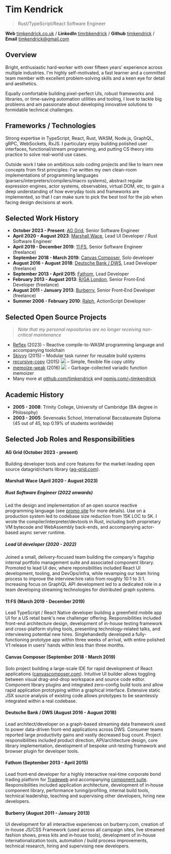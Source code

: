# Tim Kendrick
> Rust/TypeScript/React Software Engineer

**Web**&nbsp;[timkendrick.co.uk](https://timkendrick.co.uk/) / **LinkedIn**&nbsp;[timrbkendrick](https://www.linkedin.com/in/timrbkendrick) / **Github**&nbsp;[timkendrick](https://github.com/timkendrick) / **Email**&nbsp;[timkendrick@gmail.com](mailto:timkendrick@gmail.com)


## Overview

Bright, enthusiastic hard‑worker with over fifteen years’ experience across multiple industries. I'm highly self-motivated, a fast learner and a committed team member with excellent problem‑solving skills and a keen eye for detail and aesthetics.

Equally comfortable building pixel-perfect UIs, robust frameworks and libraries, or time-saving automation utilities and tooling, I love to tackle big problems and am passionate about developing innovative solutions to formidable technical challenges.

## Frameworks / Technologies

Strong expertise in TypeScript, React, Rust, WASM, Node.js, GraphQL, gRPC, WebSockets, RxJS. I particulary enjoy building polished user interfaces, functional/stream programming, and putting CS theory into practice to solve real-world use cases.

Outside work I take on ambitious solo coding projects and like to learn new concepts from first principles: I've written my own clean-room implementations of programming languages (parsers/interpreters/compilers/macro systems), abstract regular expression engines, actor systems, observables, virtual DOM, etc, to gain a deep understanding of how everyday tools and frameworks are implemented, so that I can make sure to pick the best tool for the job when facing design decisions at work.

## Selected Work History

- **October 2023 - Present**: [AG Grid](https://www.ag-grid.com/), Senior Software Engineer
- **April 2020 - August 2023**: [Marshall Wace](https://www.mwam.com/), Lead UI Developer / Rust Software Engineer
- **April 2019 - December 2019**: [11:FS](https://www.11fs.com/), Senior Software Engineer (freelance)
- **September 2018 - March 2019**: [Canvas Composer](https://www.canvascomposer.com/), Solo developer
- **August 2016 - August 2018**: [Deutsche Bank / DWS](http://dws.com/), Lead Developer (freelance)
- **September 2013 - April 2015**: [Fathom](http://fathomlondon.com/), Lead Developer
- **February 2013 - August 2013**: [R/GA London](http://rga.com/offices/london), Senior Front‑End Developer (freelance)
- **August 2011 - January 2013**: [Burberry](http://uk.burberry.com/), Senior Front‑End Developer (freelance)
- **Summer 2006 - February 2010**: [Ralph](http://ralphandco.com/), ActionScript Developer

## Selected Open Source Projects

> _Note that my personal repositories are no longer receiving non-critical maintenance_

- [Reflex](https://timkendrick.co.uk/reflex) (2023) – Reactive compile-to-WASM programming language and accompanying toolchain
- [Skivvy](https://github.com/skivvyjs/skivvy) (2015) – Modular task runner for reusable build systems
- [recursive-copy](https://www.npmjs.com/package/recursive-copy) (2015) ![](https://img.shields.io/npm/dm/recursive-copy.svg) – Simple, flexible file copy utility
- [memoize-weak](https://www.npmjs.com/package/memoize-weak) (2016) ![](https://img.shields.io/npm/dm/memoize-weak.svg) – Garbage-collected variadic function memoizer
- Many more at [github.com/timkendrick](https://github.com/timkendrick) and [npmjs.com/~timkendrick](https://www.npmjs.com/~timkendrick)

## Academic History
- **2005 - 2008**: Trinity College, University of Cambridge (BA degree in Philosophy)
- **2003 - 2005**: Sevenoaks School, International Baccalaureate Diploma (45 out of 45, top 0.19% of students worldwide)

## Selected Job Roles and Responsibilities

#### AG Grid (October 2023 - present)

Building developer tools and core features for the market-leading open source datagrid/charts library ([ag-grid.com](https://www.ag-grid.com/)).

#### Marshall Wace (April 2020 - August 2023)

##### Rust Software Engineer (2022 onwards)

Led the design and implementation of an open source reactive programming language (see [promo site](https://timkendrick.co.uk/reflex) for more details). Use on a production system led to codebase size reduction from 15K LOC to 5K. I wrote the compiler/interpreter/devtools in Rust, including both proprietary VM bytecode and WebAssembly back-ends, and accompanying actor-based async server runtime.

##### Lead UI developer (2020 - 2022)

Joined a small, delivery-focused team building the company's flagship internal portfolio management suite and associated component library. Promoted to lead UI dev, where reponsibilities included React UI development, tooling, and DevOps/infra, while revamping our team hiring process to improve the interview:hire ratio from roughly 10:1 to 3:1. Increasing focus on GraphQL API development led to a dedicated role in a team developing streaming technologies for distributed graph systems.

#### 11:FS (March 2019 - December 2019)

Lead TypeScript / React Native developer building a greenfield mobile app UI for a US retail bank's new challenger offering. Responsibilities included front-end architecture design, development of in-house testing framework and cross-platform styling tools, presenting technology-related talks, and interviewing potential new hires. Singlehandedly developed a fully-functioning prototype app within three weeks of arrival, with entire polished V1 release in users' hands within less than three months.

#### Canvas Composer (September 2018 - March 2019)

Solo project building a large-scale IDE for rapid development of React applications ([canvascomposer.com](https://www.canvascomposer.com)). Intuitive UI builder allows toggling between visual drag-and-drop workspace and source code editor. Component library plugins and integrated zero-config build tools and allow rapid application prototyping within a graphical interface. Extensive static JSX source analysis of existing code allows prototypes to be seamlessly integrated within a real codebase.

#### Deutsche Bank / DWS (August 2016 - August 2018)

Lead architect/developer on a graph-based streaming data framework used to power data-driven front-end applications across DWS. Consumer teams reported large productivity gains and vastly decreased bug count. Project responsibilities included product direction, API/architecture design, core library implementation, development of bespoke unit-testing framework and browser plugin for developer tools.

#### Fathom (September 2013 - April 2015)

Lead front‑end developer for a highly interactive real‑time corporate bond trading platform for [Tradeweb](http://tradeweb.com/) and accompanying [component suite](https://www.fathomlondon.com/supergrid). Responsibilities included application architecture, development of in‑house component library, performance tuning/profiling, internal build tools, technical leadership, teaching and supervising other developers, hiring new developers.

#### Burberry (August 2011 - January 2013)

UI development for all interactive experiences on burberry.com, creation of in-house JS/CSS Framework (used across all campaign sites, live streamed fashion shows, press kits and in‑house tools), development of in-house internationalization tools, automation / build process improvements, technical research, hiring and supervising new developers.
